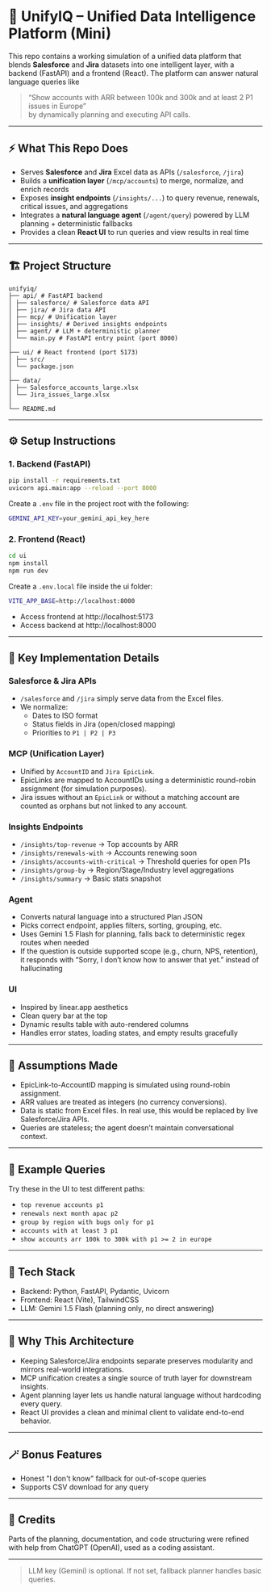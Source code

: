 # 🧠 UnifyIQ – Unified Data Intelligence Platform (Mini)

This repo contains a working simulation of a unified data platform that blends **Salesforce** and **Jira** datasets into one intelligent layer, with a backend (FastAPI) and a frontend (React). The platform can answer natural language queries like  
> “Show accounts with ARR between 100k and 300k and at least 2 P1 issues in Europe”  
by dynamically planning and executing API calls.

---

## ⚡ What This Repo Does

- Serves **Salesforce** and **Jira** Excel data as APIs (`/salesforce`, `/jira`)  
- Builds a **unification layer** (`/mcp/accounts`) to merge, normalize, and enrich records  
- Exposes **insight endpoints** (`/insights/...`) to query revenue, renewals, critical issues, and aggregations  
- Integrates a **natural language agent** (`/agent/query`) powered by LLM planning + deterministic fallbacks  
- Provides a clean **React UI** to run queries and view results in real time

---

## 🏗️ Project Structure

```
unifyiq/
├── api/ # FastAPI backend
│ ├── salesforce/ # Salesforce data API
│ ├── jira/ # Jira data API
│ ├── mcp/ # Unification layer
│ ├── insights/ # Derived insights endpoints
│ ├── agent/ # LLM + deterministic planner
│ └── main.py # FastAPI entry point (port 8000)
│
├── ui/ # React frontend (port 5173)
│ ├── src/
│ └── package.json
│
├── data/
│ ├── Salesforce_accounts_large.xlsx
│ └── Jira_issues_large.xlsx
│
└── README.md
```


---

## ⚙️ Setup Instructions

### 1. Backend (FastAPI)

```bash
pip install -r requirements.txt
uvicorn api.main:app --reload --port 8000
```
Create a `.env` file in the project root with the following:
```bash
GEMINI_API_KEY=your_gemini_api_key_here
```

### 2. Frontend (React)
```bash
cd ui
npm install
npm run dev
```
Create a `.env.local` file inside the ui folder:
```bash
VITE_APP_BASE=http://localhost:8000
```

- Access frontend at http://localhost:5173
- Access backend at http://localhost:8000

--- 

## 🧠 Key Implementation Details

### Salesforce & Jira APIs
- `/salesforce` and `/jira` simply serve data from the Excel files.
- We normalize:
    - Dates to ISO format
    - Status fields in Jira (open/closed mapping)
    - Priorities to `P1 | P2 | P3`

### MCP (Unification Layer)
- Unified by `AccountID` and `Jira EpicLink`.
- EpicLinks are mapped to AccountIDs using a deterministic round-robin assignment (for simulation purposes).
- Jira issues without an `EpicLink` or without a matching account are counted as orphans but not linked to any account.

### Insights Endpoints
- `/insights/top-revenue` → Top accounts by ARR
- `/insights/renewals-with` → Accounts renewing soon
- `/insights/accounts-with-critical` → Threshold queries for open P1s
- `/insights/group-by` → Region/Stage/Industry level aggregations
- `/insights/summary` → Basic stats snapshot

### Agent
- Converts natural language into a structured Plan JSON
- Picks correct endpoint, applies filters, sorting, grouping, etc.
- Uses Gemini 1.5 Flash for planning, falls back to deterministic regex routes when needed
- If the question is outside supported scope (e.g., churn, NPS, retention), it responds with “Sorry, I don’t know how to answer that yet.” instead of hallucinating

### UI
- Inspired by linear.app aesthetics
- Clean query bar at the top
- Dynamic results table with auto-rendered columns
- Handles error states, loading states, and empty results gracefully

---

## 📝 Assumptions Made
- EpicLink-to-AccountID mapping is simulated using round-robin assignment.
- ARR values are treated as integers (no currency conversions).
- Data is static from Excel files. In real use, this would be replaced by live Salesforce/Jira APIs.
- Queries are stateless; the agent doesn’t maintain conversational context.

---

## 🚀 Example Queries
Try these in the UI to test different paths:
- `top revenue accounts p1`
- `renewals next month apac p2`
- `group by region with bugs only for p1`
- `accounts with at least 3 p1`
- `show accounts arr 100k to 300k with p1 >= 2 in europe`

---

## 🧪 Tech Stack
- Backend: Python, FastAPI, Pydantic, Uvicorn
- Frontend: React (Vite), TailwindCSS
- LLM: Gemini 1.5 Flash (planning only, no direct answering)
---

## 💭 Why This Architecture
- Keeping Salesforce/Jira endpoints separate preserves modularity and mirrors real-world integrations.
- MCP unification creates a single source of truth layer for downstream insights.
- Agent planning layer lets us handle natural language without hardcoding every query.
- React UI provides a clean and minimal client to validate end-to-end behavior.

---

## 🪄 Bonus Features
- Honest "I don't know" fallback for out-of-scope queries
- Supports CSV download for any query
---

## 🙌 Credits

Parts of the planning, documentation, and code structuring were refined with help from ChatGPT (OpenAI), used as a coding assistant.

--- 


> LLM key (Gemini) is optional. If not set, fallback planner handles basic queries.
